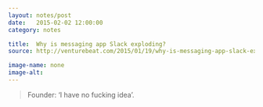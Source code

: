 ```yaml
---
layout: notes/post
date:   2015-02-02 12:00:00
category: notes

title:  Why is messaging app Slack exploding?
source: http://venturebeat.com/2015/01/19/why-is-messaging-app-slack-exploding-founder-i-have-no-f-king-idea

image-name: none 
image-alt:
---
```


> Founder: ‘I have no fucking idea’.
